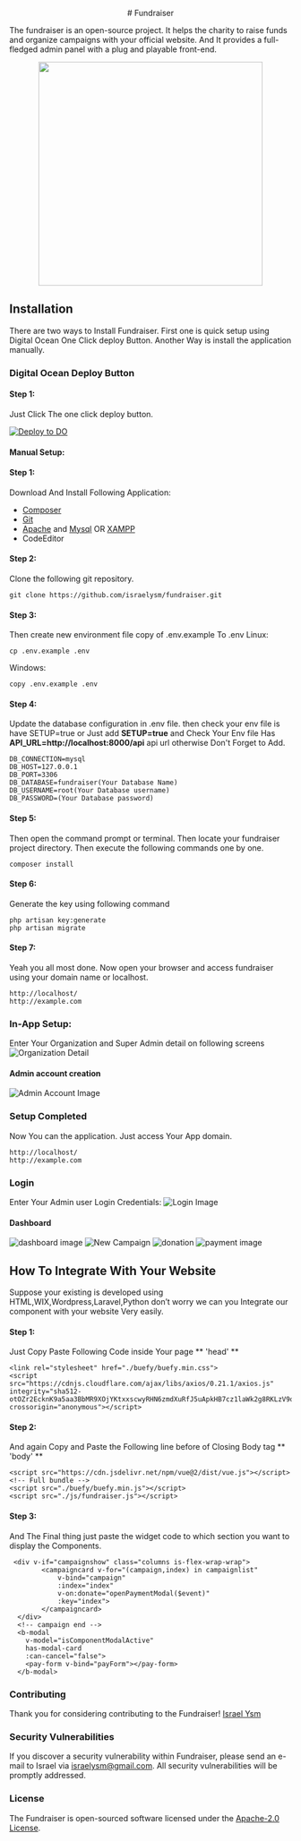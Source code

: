 
<p align="center">
# Fundraiser
</p>
The fundraiser is an open-source project. It helps the charity to raise funds and organize campaigns with your official website. And It provides a full-fledged admin panel with a plug and playable front-end.
<p align="center">
<img src="https://nanotricks.in/fundraiser/fundraiserlogo.png" width="400">
</p>

## Installation
There are two ways to Install Fundraiser. First one is quick setup using Digital Ocean One Click deploy Button. Another Way is install the application manually.   
### Digital Ocean Deploy Button
#### Step 1: 
Just Click The one click deploy button. 

[![Deploy to DO](https://www.deploytodo.com/do-btn-blue.svg)](https://cloud.digitalocean.com/apps/new?repo=https://github.com/israelysm/fundraiser/tree/main)


#### Manual Setup:
#### Step 1:
Download And Install Following Application:

 - [Composer](https://getcomposer.org/)
 - [Git](https://git-scm.com/)
 - [Apache](https://httpd.apache.org/download.cgi) and [Mysql](https://www.mysql.com/downloads/) OR [XAMPP](https://www.apachefriends.org/download.html)
 - CodeEditor

#### Step 2:
Clone the following git repository.

    git clone https://github.com/israelysm/fundraiser.git
#### Step 3:
Then create new environment file copy of .env.example To .env
Linux:

    cp .env.example .env
 Windows:

    copy .env.example .env

#### Step 4:
Update the database configuration in .env file. then check your env file is have SETUP=true or Just add **SETUP=true**
and Check Your Env file Has **API_URL=http://localhost:8000/api** api url otherwise Don't Forget to Add.

    DB_CONNECTION=mysql
    DB_HOST=127.0.0.1
    DB_PORT=3306
    DB_DATABASE=fundraiser(Your Database Name)
    DB_USERNAME=root(Your Database username)
    DB_PASSWORD=(Your Database password)

#### Step 5:
Then open the command prompt or terminal. Then locate your fundraiser project directory. Then execute the following commands one by one.

    composer install

#### Step 6:
Generate the key using following command

    php artisan key:generate
    php artisan migrate

#### Step 7:
Yeah you all most done. Now open your browser and access fundraiser using your domain name or localhost.

    http://localhost/
    http://example.com
### In-App Setup:
Enter Your Organization and Super Admin detail on following screens
![Organization Detail](https://nanotricks.in/fundraiser/setup2.JPG)
#### Admin account creation
![Admin Account Image](https://nanotricks.in/fundraiser/setup3.JPG)
### Setup Completed
Now You can the application. Just access Your App domain. 

    http://localhost/
    http://example.com
### Login
Enter Your Admin user Login Credentials:
![Login Image](https://nanotricks.in/fundraiser/login.JPG)
#### Dashboard
![dashboard image](https://nanotricks.in/fundraiser/campaign.JPG)
![New Campaign](https://nanotricks.in/fundraiser/newcampaign.JPG)
![donation](https://nanotricks.in/fundraiser/donation.JPG)
![payment image](https://nanotricks.in/fundraiser/payment.JPG)

## How To Integrate With Your Website
Suppose your existing is developed using HTML,WIX,Wordpress,Laravel,Python don’t worry we can you Integrate our component with your website Very easily.

#### Step 1:
Just Copy Paste Following Code inside Your page ** 'head' **

    <link rel="stylesheet" href="./buefy/buefy.min.css">
    <script src="https://cdnjs.cloudflare.com/ajax/libs/axios/0.21.1/axios.js" integrity="sha512-otOZr2EcknK9a5aa3BbMR9XOjYKtxxscwyRHN6zmdXuRfJ5uApkHB7cz1laWk2g8RKLzV9qv/fl3RPwfCuoxHQ==" crossorigin="anonymous"></script>

#### Step 2:

And again Copy and Paste the Following line before of Closing Body tag ** 'body' **

    <script src="https://cdn.jsdelivr.net/npm/vue@2/dist/vue.js"></script>
    <!-- Full bundle -->
    <script src="./buefy/buefy.min.js"></script>
    <script src="./js/fundraiser.js"></script>

#### Step 3:
And The Final thing just paste the widget code to which section you want to display the Components.

     <div v-if="campaignshow" class="columns is-flex-wrap-wrap">
            <campaigncard v-for="(campaign,index) in campaignlist"
                v-bind="campaign"
                :index="index"
                v-on:donate="openPaymentModal($event)"
                :key="index">
            </campaigncard>
      </div>
      <!-- campaign end -->
      <b-modal 
        v-model="isComponentModalActive"
        has-modal-card
        :can-cancel="false">
        <pay-form v-bind="payForm"></pay-form>
      </b-modal>



### Contributing

Thank you for considering contributing to the Fundraiser! [Israel Ysm](mailto:israelysm@gmail.com.com?subject=fundraiser)


### Security Vulnerabilities

If you discover a security vulnerability within Fundraiser, please send an e-mail to Israel via [israelysm@gmail.com](mailto:israelysm@gmail.com.com). All security vulnerabilities will be promptly addressed.

### License

The Fundraiser is open-sourced software licensed under the [Apache-2.0 License](https://github.com/israelysm/fundraiser/blob/main/LICENSE).

